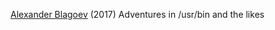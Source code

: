 
[Alexander Blagoev](http://ablagoev.github.io/linux/adventures/commands/2017/02/19/adventures-in-usr-bin.html)
(2017) Adventures in /usr/bin and the likes
